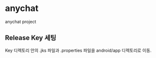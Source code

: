 # anychat

anychat project

## Release Key 세팅

Key 디렉토리 안의 .jks 파일과 .properties 파일을 android/app 디렉토리로 이동.
